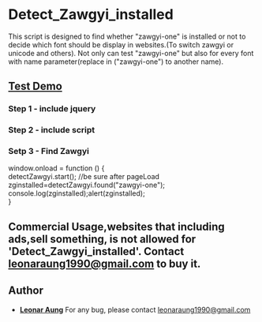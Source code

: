 # Detect_Zawgyi_installed
This script is designed to find whether "zawgyi-one" is installed or not to decide which font should be display in websites.(To switch zawgyi or unicode and others). Not only can test "zawgyi-one" but also for every font with name parameter(replace in ("zawgyi-one") to another name).

## <a target="_blank" href="https://cdn.rawgit.com/LeonarAung/Detect_Zawgyi_installed/79852cd1/test.html">Test Demo</a>


### Step 1 - include jquery
<script src="https://code.jquery.com/jquery-1.12.4.js"></script>


### Step 2 - include script
<script src="https://cdn.rawgit.com/LeonarAung/Detect_Zawgyi_installed/3383a119/zg_detect.js"></script>


### Setp 3 - Find Zawgyi
window.onload = function () { <br/>
	detectZawgyi.start(); //be sure after pageLoad<br/>
	zginstalled=detectZawgyi.found("zawgyi-one");<br/>
	console.log(zginstalled);alert(zginstalled);<br/>
}	

## Commercial Usage,websites that including ads,sell something, is not allowed for 'Detect_Zawgyi_installed'. Contact leonaraung1990@gmail.com to buy it.

## Author

* **[Leonar Aung](https://github.com/LeonarAung)**
For any bug, please contact leonaraung1990@gmail.com

